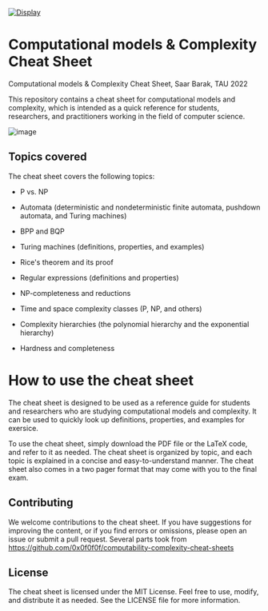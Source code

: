 [![Display](https://img.shields.io/badge/Display-Website-blue.svg)](https://saarbk.github.io/Complexity-and-Computational-models-Cheat-Sheet/)

# Computational models & Complexity Cheat Sheet
Computational models &amp; Complexity Cheat Sheet, Saar Barak, TAU 2022

This repository contains a cheat sheet for computational models and complexity, which is intended as a quick reference for students, researchers, and practitioners working in the field of computer science.

![image](https://user-images.githubusercontent.com/59158336/219058632-750bdd71-0a06-4c6f-97ca-6880c0acc3b5.png)

## Topics covered
The cheat sheet covers the following topics:

- P vs. NP

- Automata (deterministic and nondeterministic finite automata, pushdown automata, and Turing machines)

- BPP and BQP

- Turing machines (definitions, properties, and examples)

- Rice's theorem and its proof

- Regular expressions (definitions and properties)

- NP-completeness and reductions

- Time and space complexity classes (P, NP, and others)

- Complexity hierarchies (the polynomial hierarchy and the exponential hierarchy)

- Hardness and completeness

# How to use the cheat sheet
The cheat sheet is designed to be used as a reference guide for students and researchers who are studying computational models and complexity. It can be used to quickly look up definitions, properties, and examples for exersice.

To use the cheat sheet, simply download the PDF file or the LaTeX code, and refer to it as needed. The cheat sheet is organized by topic, and each topic is explained in a concise and easy-to-understand manner. The cheat sheet also comes in a two pager format that may come with you to the final exam.
## Contributing
We welcome contributions to the cheat sheet. If you have suggestions for improving the content, or if you find errors or omissions, please open an issue or submit a pull request. Several parts took from https://github.com/0x0f0f0f/computability-complexity-cheat-sheets

## License
The cheat sheet is licensed under the MIT License. Feel free to use, modify, and distribute it as needed. See the LICENSE file for more information.
